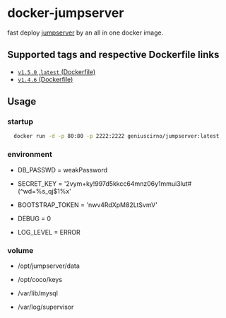 # docker-jumpserver

fast deploy [jumpserver](https://github.com/jumpserver/jumpserver) by an all in one docker image.

## Supported tags and respective Dockerfile links   

* [`v1.5.0` ,`latest` (Dockerfile)](https://github.com/geniuscirno/docker-jumpserver/blob/v1.5.0/Dockerfile)
* [`v1.4.6` (Dockerfile)](https://github.com/geniuscirno/docker-jumpserver/blob/v1.4.6/Dockerfile)

## Usage

### startup

```sh
  docker run -d -p 80:80 -p 2222:2222 geniuscirno/jumpserver:latest
```

### environment

* DB_PASSWD = weakPassword

* SECRET_KEY = '2vym+ky!997d5kkcc64mnz06y1mmui3lut#(^wd=%s_qj$1%x'

* BOOTSTRAP_TOKEN = 'nwv4RdXpM82LtSvmV'

* DEBUG = 0

* LOG_LEVEL = ERROR

### volume

* /opt/jumpserver/data

* /opt/coco/keys

* /var/lib/mysql

* /var/log/supervisor
